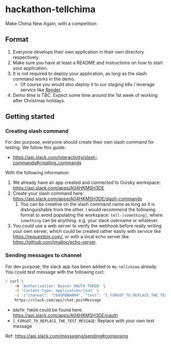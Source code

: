 # hackathon-tellchima

Make Chima New Again, with a competition

## Format

1. Everyone develops their own application in their own directory respectively.
2. Make sure you have at least a README and instructions on how to start your
   application.
3. It is not required to deploy your application, as long as the slash command
   works in the demo.
   - Of course you would also deploy it to our staging k8s / leverage service
     like [Render](https://render.com/).
4. Demo time is TBC. Expect some time around the 1st week of working after
   Christmas holidays.

## Getting started

### Creating slash command

For dev purpose, everyone should create their own slash command for testing. We
follow this guide:

- https://api.slack.com/interactivity/slash-commands#creating_commands

With the following information:

1. We already have an app created and connected to Oursky workspace: https://api.slack.com/apps/A04HKMSH3DE
2. Create your slash command here: https://api.slack.com/apps/A04HKMSH3DE/slash-commands
   1. You can be creative on the slash command name as long as it is distinguishable
      from the other. I would recommend the following format to avoid populating
      the workspace: `tell-[something]`, where `something` can be anything. e.g.
      your slack username or whatever.
3. You could use a web server to verify the webhook before really writing your
   own server, which could be created rather easily with service like
   https://requestbin.com/, or with a local echo server like
   https://github.com/jmalloc/echo-server.

### Sending messages to channel

For dev purpose, the slack app has been added to `#p-tellchima` already. You could
test message with the following curl:

```sh
> curl \
    -H 'Authorization: Bearer OAUTH_TOKEN' \
    -H 'Content-type: application/json' \
    -d '{"channel": "C04GPBBHRM4", "text": "I_FORGOT_TO_REPLACE_THE_TEST_MESSAGE"}'
    https://slack.com/api/chat.postMessage
```

- `OAUTH_TOKEN` could be found here: https://api.slack.com/apps/A04HKMSH3DE/oauth
- `I_FORGOT_TO_REPLACE_THE_TEST_MESSAGE`: Replace with your own test message

Ref: https://api.slack.com/messaging/sending#composing
